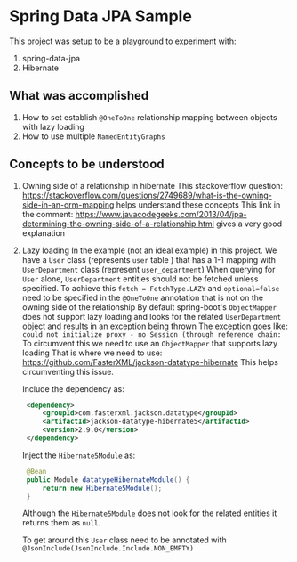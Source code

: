 # Spring Data JPA Sample

This project was setup to be a playground to experiment with:
1. spring-data-jpa
2. Hibernate

## What was accomplished

1. How to set establish `@OneToOne` relationship mapping between objects with lazy loading
2. How to use multiple `NamedEntityGraphs`

## Concepts to be understood

1. Owning side of a relationship in hibernate
   This stackoverflow question: https://stackoverflow.com/questions/2749689/what-is-the-owning-side-in-an-orm-mapping
   helps understand these concepts
   This link in the comment: https://www.javacodegeeks.com/2013/04/jpa-determining-the-owning-side-of-a-relationship.html
   gives a very good explanation
   
2. Lazy loading
   In the example (not an ideal example) in this project.
   We have a `User` class (represents `user` table ) that has a 1-1 mapping with `UserDepartment` class (represent `user_department`)
   When querying for `User` alone, `UserDepartment` entities should not be fetched unless specified.
   To achieve this `fetch = FetchType.LAZY` and `optional=false` need to be specified in the `@OneToOne` annotation that is not on the owning side of the relationship
   By default spring-boot's `ObjectMapper` does not support lazy loading and looks for the related `UserDepartment` object and results in an exception being thrown
   The exception goes like: `could not initialize proxy - no Session (through reference chain:`
   To circumvent this we need to use an `ObjectMapper` that supports lazy loading
   That is where we need to use: https://github.com/FasterXML/jackson-datatype-hibernate
   This helps circumventing this issue.
   
   Include the dependency as:
   
   ```xml
    <dependency>
        <groupId>com.fasterxml.jackson.datatype</groupId>
        <artifactId>jackson-datatype-hibernate5</artifactId>
        <version>2.9.0</version>
    </dependency>
   ```
   
   Inject the `Hibernate5Module` as:
   
   ```java
    @Bean
    public Module datatypeHibernateModule() {
        return new Hibernate5Module();
    }
   ```
   
   Although the `Hibernate5Module` does not look for the related entities it returns them as `null`.
   
   To get around this `User` class need to be annotated with `@JsonInclude(JsonInclude.Include.NON_EMPTY)`
   
      

 